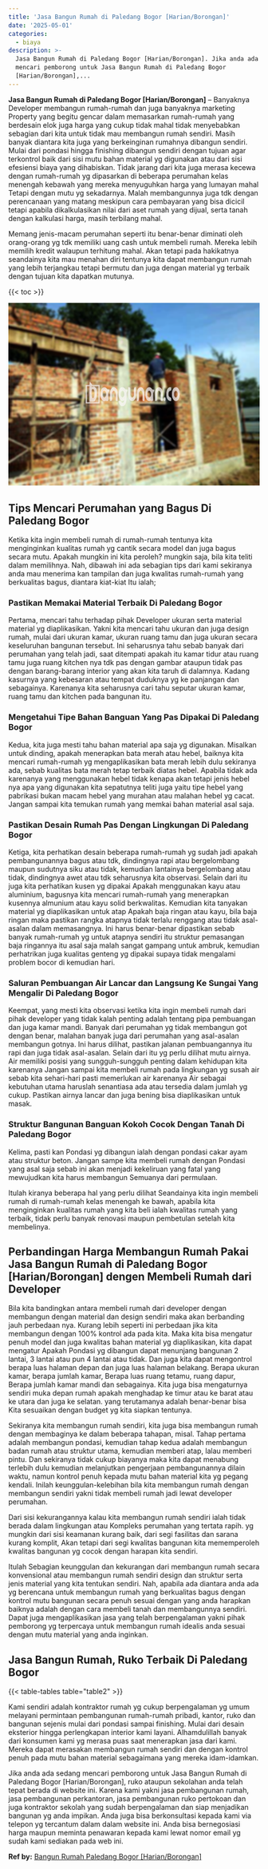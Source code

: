 ```yaml
---
title: 'Jasa Bangun Rumah di Paledang Bogor [Harian/Borongan]'
date: '2025-05-01'
categories:
  - biaya
description: >-
  Jasa Bangun Rumah di Paledang Bogor [Harian/Borongan]. Jika anda ada sedang
  mencari pemborong untuk Jasa Bangun Rumah di Paledang Bogor
  [Harian/Borongan],...
---
```


**Jasa Bangun Rumah di Paledang Bogor \[Harian/Borongan\]** – Banyaknya Developer membangun rumah-rumah dan juga banyaknya marketing Property yang begitu gencar dalam memasarkan rumah-rumah yang berdesain elok juga harga yang cukup tidak mahal tidak menyebabkan sebagian dari kita untuk tidak mau membangun rumah sendiri. Masih banyak diantara kita juga yang berkeinginan rumahnya dibangun sendiri. Mulai dari pondasi hingga finishing dibangun sendiri dengan tujuan agar terkontrol baik dari sisi mutu bahan material yg digunakan atau dari sisi efesiensi biaya yang dihabiskan. Tidak jarang dari kita juga merasa kecewa dengan rumah-rumah yg dipasarkan di beberapa perumahan kelas menengah kebawah yang mereka menyuguhkan harga yang lumayan mahal Tetapi dengan mutu yg sekadarnya. Malah membangunnya juga tdk dengan perencanaan yang matang meskipun cara pembayaran yang bisa dicicil tetapi apabila dikalkulasikan nilai dari aset rumah yang dijual, serta tanah dengan kalkulasi harga, masih terbilang mahal.

Memang jenis-macam perumahan seperti itu benar-benar diminati oleh orang-orang yg tdk memiliki uang cash untuk membeli rumah. Mereka lebih memilih kredit walaupun terhitung mahal. Akan tetapi pada hakikatnya seandainya kita mau menahan diri tentunya kita dapat membangun rumah yang lebih terjangkau tetapi bermutu dan juga dengan material yg terbaik dengan tujuan kita dapatkan mutunya.

{{< toc >}}

![Jasa Bangun Rumah di Paledang Bogor [Harian/Borongan]](/images/borong-bangunan-26.png)

## Tips Mencari Perumahan yang Bagus Di Paledang Bogor

Ketika kita ingin membeli rumah di rumah-rumah tentunya kita menginginkan kualitas rumah yg cantik secara model dan juga bagus secara mutu. Apakah mungkin ini kita peroleh? mungkin saja, bila kita teliti dalam memilihnya. Nah, dibawah ini ada sebagian tips dari kami sekiranya anda mau menerima kan tampilan dan juga kwalitas rumah-rumah yang berkualitas bagus, diantara kiat-kiat Itu ialah;

### Pastikan Memakai Material Terbaik Di Paledang Bogor

Pertama, mencari tahu terhadap pihak Developer ukuran serta material material yg diaplikasikan. Yakni kita mencari tahu ukuran dan juga design rumah, mulai dari ukuran kamar, ukuran ruang tamu dan juga ukuran secara keseluruhan bangunan tersebut. Ini seharusnya tahu sebab banyak dari perumahan yang telah jadi, saat ditempati apakah itu kamar tidur atau ruang tamu juga ruang kitchen nya tdk pas dengan gambar ataupun tidak pas dengan barang-barang interior yang akan kita taruh di dalamnya. Kadang kasurnya yang kebesaran atau tempat duduknya yg ke panjangan dan sebagainya. Karenanya kita seharusnya cari tahu seputar ukuran kamar, ruang tamu dan kitchen pada bangunan itu.

### Mengetahui Tipe Bahan Banguan Yang Pas Dipakai Di Paledang Bogor

Kedua, kita juga mesti tahu bahan material apa saja yg digunakan. Misalkan untuk dinding, apakah menerapkan bata merah atau hebel, baiknya kita mencari rumah-rumah yg mengaplikasikan bata merah lebih dulu sekiranya ada, sebab kualitas bata merah tetap terbaik diatas hebel. Apabila tidak ada karenanya yang menggunakan hebel tidak kenapa akan tetapi jenis hebel nya apa yang digunakan kita sepatutnya teliti juga yaitu tipe hebel yang pabrikasi bukan macam hebel yang murahan atau malahan hebel yg cacat. Jangan sampai kita temukan rumah yang memkai bahan material asal saja.

### Pastikan Desain Rumah Pas Dengan Lingkungan Di Paledang Bogor

Ketiga, kita perhatikan desain beberapa rumah-rumah yg sudah jadi apakah pembangunannya bagus atau tdk, dindingnya rapi atau bergelombang maupun sudutnya siku atau tidak, kemudian lantainya bergelombang atau tidak, dindingnya awet atau tdk seharusnya kita observasi. Selain dari itu juga kita perhatikan kusen yg dipakai Apakah menggunakan kayu atau aluminium, bagusnya kita mencari rumah-rumah yang menerapkan kusennya almunium atau kayu solid berkwalitas. Kemudian kita tanyakan material yg diaplikasikan untuk atap Apakah baja ringan atau kayu, bila baja ringan maka pastikan rangka atapnya tidak terlalu renggang atau tidak asal-asalan dalam memasangnya. Ini harus benar-benar dipastikan sebab banyak rumah-rumah yg untuk atapnya sendiri itu struktur pemasangan baja ringannya itu asal saja malah sangat gampang untuk ambruk, kemudian perhatrikan juga kualitas genteng yg dipakai supaya tidak mengalami problem bocor di kemudian hari.

### Saluran Pembuangan Air Lancar dan Langsung Ke Sungai Yang Mengalir Di Paledang Bogor

Keempat, yang mesti kita observasi ketika kita ingin membeli rumah dari pihak developer yang tidak kalah penting adalah tentang pipa pembuangan dan juga kamar mandi. Banyak dari perumahan yg tidak membangun got dengan benar, malahan banyak juga dari perumahan yang asal-asalan membangun gotnya. Ini harus dilihat, pastikan jalanan pembuangannya itu rapi dan juga tidak asal-asalan. Selain dari itu yg perlu dilihat mutu airnya. Air memiliki posisi yang sungguh-sungguh penting dalam kehidupan kita karenanya Jangan sampai kita membeli rumah pada lingkungan yg susah air sebab kita sehari-hari pasti memerlukan air karenanya Air sebagai kebutuhan utama haruslah senantiasa ada atau tersedia dalam jumlah yg cukup. Pastikan airnya lancar dan juga bening bisa diaplikasikan untuk masak.

### Struktur Bangunan Banguan Kokoh Cocok Dengan Tanah Di Paledang Bogor

Kelima, pasti kan Pondasi yg dibangun ialah dengan pondasi cakar ayam atau struktur beton. Jangan sampe kita membeli rumah dengan Pondasi yang asal saja sebab ini akan menjadi kekeliruan yang fatal yang mewujudkan kita harus membangun Semuanya dari permulaan.

Itulah kiranya beberapa hal yang perlu dilihat Seandainya kita ingin membeli rumah di rumah-rumah kelas menengah ke bawah, apabila kita menginginkan kualitas rumah yang kita beli ialah kwalitas rumah yang terbaik, tidak perlu banyak renovasi maupun pembetulan setelah kita membelinya.

## Perbandingan Harga Membangun Rumah Pakai Jasa Bangun Rumah di Paledang Bogor \[Harian/Borongan\] dengen Membeli Rumah dari Developer

Bila kita bandingkan antara membeli rumah dari developer dengan membangun dengan material dan design sendiri maka akan berbanding jauh perbedaan nya. Kurang lebih seperti ini perbedaan jika kita membangun dengan 100% kontrol ada pada kita. Maka kita bisa mengatur penuh model dan juga kwalitas bahan material yg diaplikasikan, kita dapat mengatur Apakah Pondasi yg dibangun dapat menunjang bangunan 2 lantai, 3 lantai atau pun 4 lantai atau tidak. Dan juga kita dapat mengontrol berapa luas halaman depan dan juga luas halaman belakang. Berapa ukuran kamar, berapa jumlah kamar, Berapa luas ruang tetamu, ruang dapur, Berapa jumlah kamar mandi dan sebagainya. Kita juga bisa mengaturnya sendiri muka depan rumah apakah menghadap ke timur atau ke barat atau ke utara dan juga ke selatan. yang terutamanya adalah benar-benar bisa Kita sesuaikan dengan budget yg kita siapkan tentunya.

Sekiranya kita membangun rumah sendiri, kita juga bisa membangun rumah dengan membaginya ke dalam beberapa tahapan, misal. Tahap pertama adalah membangun pondasi, kemudian tahap kedua adalah membangun badan rumah atau struktur utama, kemudian memberi atap, lalau memberi pintu. Dan sekiranya tidak cukup biayanya maka kita dapat menabung terlebih dulu kemudian melanjutkan pengerjaan pembangunannya dilain waktu, namun kontrol penuh kepada mutu bahan material kita yg pegang kendali. Inilah keunggulan-kelebihan bila kita membangun rumah dengan membangun sendiri yakni tidak membeli rumah jadi lewat developer perumahan.

Dari sisi kekurangannya kalau kita membangun rumah sendiri ialah tidak berada dalam lingkungan atau Kompleks perumahan yang tertata rapih. yg mungkin dari sisi keamanan kurang baik, dari segi fasilitas dan sarana kurang komplit, Akan tetapi dari segi kwalitas bangunan kita mememperoleh kwalitas bangunan yg cocok dengan harapan kita sendiri.

Itulah Sebagian keunggulan dan kekurangan dari membangun rumah secara konvensional atau membangun rumah sendiri design dan struktur serta jenis material yang kita tentukan sendiri. Nah, apabila ada diantara anda ada yg berencana untuk membangun rumah yang berkualitas bagus dengan kontrol mutu bangunan secara penuh sesuai dengan yang anda harapkan baiknya adalah dengan cara membeli tanah dan membangunnya sendiri. Dapat juga mengaplikasikan jasa yang telah berpengalaman yakni pihak pemborong yg terpercaya untuk membangun rumah idealis anda sesuai dengan mutu material yang anda inginkan.

## Jasa Bangun Rumah, Ruko Terbaik Di Paledang Bogor

{{< table-tables table="table2" >}}

Kami sendiri adalah kontraktor rumah yg cukup berpengalaman yg umum melayani permintaan pembangunan rumah-rumah pribadi, kantor, ruko dan bangunan sejenis mulai dari pondasi sampai finishing. Mulai dari desain eksterior hingga perlengkapan interior kami layani. Alhamdulillah banyak dari konsumen kami yg merasa puas saat menerapkan jasa dari kami. Mereka dapat merasakan membangun rumah sendiri dan dengan kontrol penuh pada mutu bahan material sebagaimana yang mereka idam-idamkan.

Jika anda ada sedang mencari pemborong untuk Jasa Bangun Rumah di Paledang Bogor \[Harian/Borongan\], ruko ataupun sekolahan anda telah tepat berada di website ini. Karena kami yakni jasa pembangunan rumah, jasa pembangunan perkantoran, jasa pembangunan ruko pertokoan dan juga kontraktor sekolah yang sudah berpengalaman dan siap menjadikan bangunan yg anda impikan. Anda juga bisa berkonsultasi kepada kami via telepon yg tercantum dalam dalam website ini. Anda bisa bernegosiasi harga maupun meminta penawaran kepada kami lewat nomor email yg sudah kami sediakan pada web ini.

**Ref by:** [Bangun Rumah Paledang Bogor [Harian/Borongan]](https://id.wikipedia.org/wiki/Bangun)

